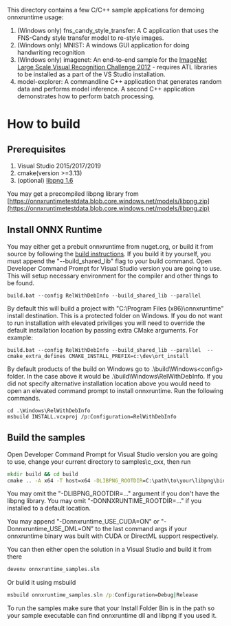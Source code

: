 This directory contains a few C/C++ sample applications for demoing onnxruntime usage:

1. (Windows only) fns_candy_style_transfer: A C application that uses the FNS-Candy style transfer model to re-style images. 
2. (Windows only) MNIST: A windows GUI application for doing handwriting recognition
3. (Windows only) imagenet: An end-to-end sample for the [ImageNet Large Scale Visual Recognition Challenge 2012](http://www.image-net.org/challenges/LSVRC/2012/) - requires ATL libraries to be installed as a part of the VS Studio installation.
4. model-explorer: A commandline C++ application that generates random data and performs model inference. A second C++ application demonstrates how to perform batch processing.

# How to build

## Prerequisites
1. Visual Studio 2015/2017/2019
2. cmake(version >=3.13)
3. (optional) [libpng 1.6](http://www.libpng.org/pub/png/libpng.html)

You may get a precompiled libpng library from [https://onnxruntimetestdata.blob.core.windows.net/models/libpng.zip](https://onnxruntimetestdata.blob.core.windows.net/models/libpng.zip)

## Install ONNX Runtime
You may either get a prebuit onnxruntime from nuget.org, or build it from source by following the [build instructions](https://www.onnxruntime.ai/docs/how-to/build.html).
If you build it by yourself, you must append the "--build_shared_lib" flag to your build command. 
Open Developer Command Prompt for Visual Studio version you are going to use. This will setup necessary environment for the compiler and other things to be found.
```
build.bat --config RelWithDebInfo --build_shared_lib --parallel 
```

By default this will build a project with "C:\Program Files (x86)\onnxruntime" install destination. This is a protected folder on Windows. If you do not want to run installation with elevated priviliges you will need to override the default installation location by passing extra CMake arguments. For example:

```
build.bat --config RelWithDebInfo --build_shared_lib --parallel  --cmake_extra_defines CMAKE_INSTALL_PREFIX=c:\dev\ort_install
```

By default products of the build on Windows go to .\build\Windows\<config> folder. In the case above it would be .\build\Windows\RelWithDebInfo.
If you did not specify alternative installation location above you would need to open an elevated command prompt to install onnxruntime.
Run the following commands.

```
cd .\Windows\RelWithDebInfo
msbuild INSTALL.vcxproj /p:Configuration=RelWithDebInfo
```

## Build the samples

Open Developer Command Prompt for Visual Studio version you are going to use, change your current directory to samples\c_cxx, then run
```bat
mkdir build && cd build
cmake .. -A x64 -T host=x64 -DLIBPNG_ROOTDIR=C:\path\to\your\libpng\binary -DONNXRUNTIME_ROOTDIR=c:\dev\ort_install
```
You may omit the "-DLIBPNG_ROOTDIR=..." argument if you don't have the libpng library.
You may omit "-DONNXRUNTIME_ROOTDIR=..." if you installed to a default location.

You may append "-Donnxruntime_USE_CUDA=ON" or "-Donnxruntime_USE_DML=ON" to the last command args if your onnxruntime binary was built with CUDA or DirectML support respectively.

You can then either open the solution in a Visual Studio and build it from there
```bat
devenv onnxruntime_samples.sln
```
Or build it using msbuild

```bat
msbuild onnxruntime_samples.sln /p:Configuration=Debug|Release
```

To run the samples make sure that your Install Folder Bin is in the path so your sample executable can find onnxruntime dll and libpng if you used it.

